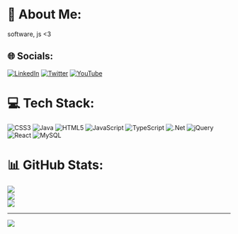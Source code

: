 # 💫 About Me:
software, js <3


## 🌐 Socials:
[![LinkedIn](https://img.shields.io/badge/LinkedIn-%230077B5.svg?logo=linkedin&logoColor=white)](https://linkedin.com/in/yucellsarikaya) [![Twitter](https://img.shields.io/badge/Twitter-%231DA1F2.svg?logo=Twitter&logoColor=white)](https://twitter.com/yucellsarikaya) [![YouTube](https://img.shields.io/badge/YouTube-%23FF0000.svg?logo=YouTube&logoColor=white)](https://youtube.com/@yucellsarkaya) 

# 💻 Tech Stack:
![CSS3](https://img.shields.io/badge/css3-%231572B6.svg?style=plastic&logo=css3&logoColor=white) ![Java](https://img.shields.io/badge/java-%23ED8B00.svg?style=plastic&logo=java&logoColor=white) ![HTML5](https://img.shields.io/badge/html5-%23E34F26.svg?style=plastic&logo=html5&logoColor=white) ![JavaScript](https://img.shields.io/badge/javascript-%23323330.svg?style=plastic&logo=javascript&logoColor=%23F7DF1E) ![TypeScript](https://img.shields.io/badge/typescript-%23007ACC.svg?style=plastic&logo=typescript&logoColor=white) ![.Net](https://img.shields.io/badge/.NET-5C2D91?style=plastic&logo=.net&logoColor=white) ![jQuery](https://img.shields.io/badge/jquery-%230769AD.svg?style=plastic&logo=jquery&logoColor=white) ![React](https://img.shields.io/badge/react-%2320232a.svg?style=plastic&logo=react&logoColor=%2361DAFB) ![MySQL](https://img.shields.io/badge/mysql-%2300f.svg?style=plastic&logo=mysql&logoColor=white)
# 📊 GitHub Stats:
![](https://github-readme-stats.vercel.app/api?username=yucellsarikaya&theme=dark&hide_border=false&include_all_commits=false&count_private=false)<br/>
![](https://github-readme-streak-stats.herokuapp.com/?user=yucellsarikaya&theme=dark&hide_border=false)<br/>
![](https://github-readme-stats.vercel.app/api/top-langs/?username=yucellsarikaya&theme=dark&hide_border=false&include_all_commits=false&count_private=false&layout=compact)

---
[![](https://visitcount.itsvg.in/api?id=yucellsarikaya&icon=2&color=1)](https://visitcount.itsvg.in)

<!-- Proudly created with GPRM ( https://gprm.itsvg.in ) -->

